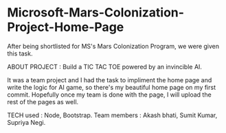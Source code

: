 # Microsoft-Mars-Colonization-Project-Home-Page
After being shortlisted for MS's Mars Colonization Program, we were given this task.

ABOUT PROJECT : Build a TIC TAC TOE powered by an invincible AI.

It was a team project and I had the task to impliment the home page and write the logic for AI game, so there's my beautiful home page on my first commit.
Hopefully once my team is done with the page, I will upload the rest of the pages as well.

TECH used : Node, Bootstrap.
Team members : Akash bhati, Sumit Kumar, Supriya Negi.
